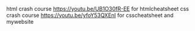 html crash course https://youtu.be/UB1O30fR-EE for htmlcheatsheet
css crash course https://youtu.be/yfoY53QXEnI for csscheatsheet and mywebsite

